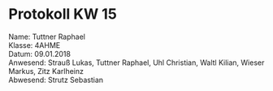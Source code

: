 # Protokoll KW 15
Name: Tuttner Raphael  
Klasse: 4AHME  
Datum: 09.01.2018  
Anwesend: Strauß Lukas, Tuttner Raphael, Uhl Christian, Waltl Kilian, Wieser Markus, Zitz Karlheinz  
Abwesend: Strutz Sebastian  
